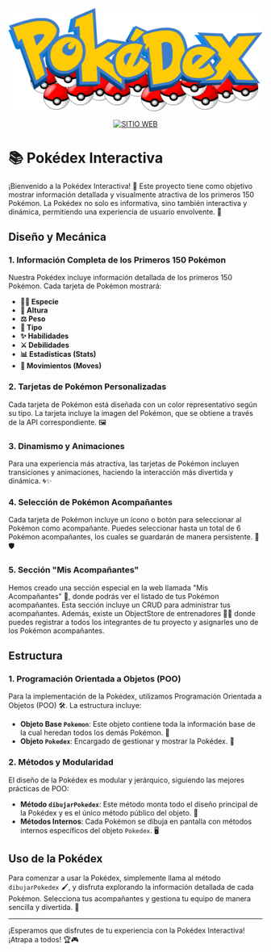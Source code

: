 ![Pokedex](https://raw.githubusercontent.com/sleduardo20/pokedex/0671af442dff1d8f7141e49eb83b438885bbc9e9/public/img/logo.svg)

<p align="center">
  <a href="https://alissonhernandez.github.io/Pokedex_HDP/">
    <img src="https://img.shields.io/badge/SITIO%20WEB-3b4cca?style=for-the-badge&logo=pokemon&logoColor=white" alt="SITIO WEB">
  </a>
</p>


# 📚 Pokédex Interactiva

¡Bienvenido a la Pokédex Interactiva! 🎉 Este proyecto tiene como objetivo mostrar información detallada y visualmente atractiva de los primeros 150 Pokémon. La Pokédex no solo es informativa, sino también interactiva y dinámica, permitiendo una experiencia de usuario envolvente. 🌟

## Diseño y Mecánica

### 1. Información Completa de los Primeros 150 Pokémon
Nuestra Pokédex incluye información detallada de los primeros 150 Pokémon. Cada tarjeta de Pokémon mostrará:
- **🦸‍♂️ Especie**
- **📏 Altura**
- **⚖️ Peso**
- **🔮 Tipo**
- **✨ Habilidades**
- **⚔️ Debilidades**
- **📊 Estadísticas (Stats)**
- **📜 Movimientos (Moves)**

### 2. Tarjetas de Pokémon Personalizadas
Cada tarjeta de Pokémon está diseñada con un color representativo según su tipo. La tarjeta incluye la imagen del Pokémon, que se obtiene a través de la API correspondiente. 🖼️

### 3. Dinamismo y Animaciones
Para una experiencia más atractiva, las tarjetas de Pokémon incluyen transiciones y animaciones, haciendo la interacción más divertida y dinámica. 🌀✨

### 4. Selección de Pokémon Acompañantes
Cada tarjeta de Pokémon incluye un ícono o botón para seleccionar al Pokémon como acompañante. Puedes seleccionar hasta un total de 6 Pokémon acompañantes, los cuales se guardarán de manera persistente. 👥🛡️

### 5. Sección "Mis Acompañantes"
Hemos creado una sección especial en la web llamada "Mis Acompañantes" 👫, donde podrás ver el listado de tus Pokémon acompañantes. Esta sección incluye un CRUD para administrar tus acompañantes. Además, existe un ObjectStore de entrenadores 🏋️‍♂️ donde puedes registrar a todos los integrantes de tu proyecto y asignarles uno de los Pokémon acompañantes.

## Estructura

### 1. Programación Orientada a Objetos (POO)
Para la implementación de la Pokédex, utilizamos Programación Orientada a Objetos (POO) 🛠️. La estructura incluye:
- **Objeto Base `Pokemon`**: Este objeto contiene toda la información base de la cual heredan todos los demás Pokémon. 🧬
- **Objeto `Pokedex`**: Encargado de gestionar y mostrar la Pokédex. 📇

### 2. Métodos y Modularidad
El diseño de la Pokédex es modular y jerárquico, siguiendo las mejores prácticas de POO:
- **Método `dibujarPokedex`**: Este método monta todo el diseño principal de la Pokédex y es el único método público del objeto. 🎨
- **Métodos Internos**: Cada Pokémon se dibuja en pantalla con métodos internos específicos del objeto `Pokedex`. 🖥️

## Uso de la Pokédex

Para comenzar a usar la Pokédex, simplemente llama al método `dibujarPokedex` 🖌️, y disfruta explorando la información detallada de cada Pokémon. Selecciona tus acompañantes y gestiona tu equipo de manera sencilla y divertida. 🚀

---

¡Esperamos que disfrutes de tu experiencia con la Pokédex Interactiva! ¡Atrapa a todos! 🏆🎮
